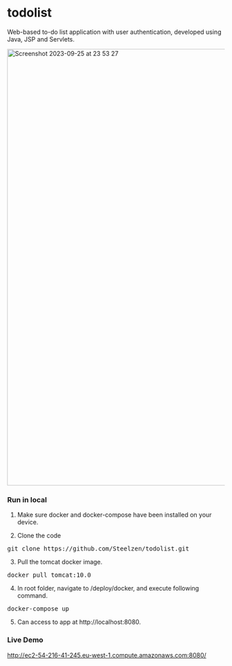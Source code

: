 # todolist

Web-based to-do list application with user authentication, developed using Java, JSP and Servlets.

<img width="1010" alt="Screenshot 2023-09-25 at 23 53 27" src="https://github.com/Steelzen/todolist/assets/94742043/ab1d75e2-fcea-403c-b58f-3b6b9119bf2a">


### Run in local
1. Make sure docker and docker-compose have been installed on your device.

2. Clone the code
<pre>git clone https://github.com/Steelzen/todolist.git</pre>

3. Pull the tomcat docker image.
<pre>docker pull tomcat:10.0</pre>

4. In root folder, navigate to /deploy/docker, and execute following command. 
<pre>docker-compose up</pre>

5. Can access to app at http://localhost:8080.

### Live Demo
http://ec2-54-216-41-245.eu-west-1.compute.amazonaws.com:8080/


